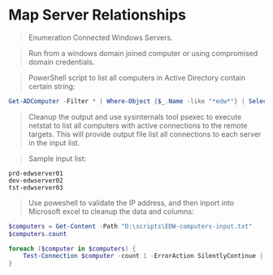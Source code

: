 # Map Server Relationships  

>Enumeration Connected Windows Servers.

>Run from a windows domain joined computer or using compromised domain credentials.

>PowerShell script to list all computers in Active Directory contain certain string:

```powershell
Get-ADComputer -Filter * | Where-Object {$_.Name -like "*edw*"} | Select -Property Name | Out-File EDW-computers-input.txt
```

>Cleanup the output and use sysinternals tool psexec to execute netstat to list all computers with active connections to the remote targets.
>This will provide output file list all connections to each server in the input list.

>Sample input list:  

```
prd-edwserver01
dev-edwserver02
tst-edwserver03
```

>Use poweshell to validate the IP address, and then inport into Microsoft excel to cleanup the data and columns:

```powershell
$computers = Get-Content -Path "D:\scripts\EDW-computers-input.txt"
$computers.count

foreach ($computer in $computers) {
    Test-Connection $computer -count 1 -ErrorAction SilentlyContinue | FT Address,IPV4Address -hidetableheaders | Out-File "c:\users\$env:username\Documents\EDW-ip-addresses.txt" -Append
}
```  
